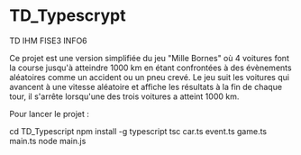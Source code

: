# TD_Typescrypt
TD IHM FISE3 INFO6

Ce projet est une version simplifiée du jeu "Mille Bornes" où 4 voitures font la course jusqu'à atteindre 1000 km en étant confrontées à des évènements aléatoires comme un accident ou un pneu crevé. Le jeu suit les voitures qui avancent à une vitesse aléatoire et affiche les résultats à la fin de chaque tour, il s'arrête lorsqu'une des trois voitures a atteint 1000 km.

Pour lancer le projet :

cd TD_Typescript
npm install -g typescript
tsc car.ts event.ts game.ts main.ts
node main.js
